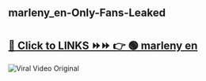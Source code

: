 
 ## marleny_en-Only-Fans-Leaked

# <h2><a href="https://clipsfans.com/marleny_en&ref=git">🔗 Click to LINKS ⏩⏩ 👉 🟢 marleny en </a></h2>

<a href="https://clipsfans.com/marleny_en&ref=git" rel="nofollow" data-target="animated-image.originalLink"><img src="https://i.ibb.co.com/xMMVF88/686577567.gif" alt="Viral Video Original" style="max-width: 100%; display: inline-block;" data-target="animated-image.originalImage"></a>

